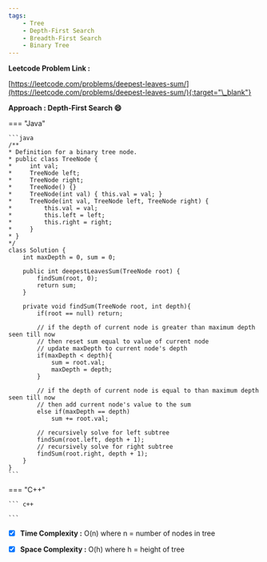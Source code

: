 ```yaml
---
tags:
    - Tree
    - Depth-First Search
    - Breadth-First Search
    - Binary Tree
---
```


**Leetcode Problem Link :**

[https://leetcode.com/problems/deepest-leaves-sum/](https://leetcode.com/problems/deepest-leaves-sum/){:target="\_blank"}

**Approach : Depth-First Search :smile:**

=== "Java"

    ```java
    /**
    * Definition for a binary tree node.
    * public class TreeNode {
    *     int val;
    *     TreeNode left;
    *     TreeNode right;
    *     TreeNode() {}
    *     TreeNode(int val) { this.val = val; }
    *     TreeNode(int val, TreeNode left, TreeNode right) {
    *         this.val = val;
    *         this.left = left;
    *         this.right = right;
    *     }
    * }
    */
    class Solution {
        int maxDepth = 0, sum = 0;

        public int deepestLeavesSum(TreeNode root) {
            findSum(root, 0);
            return sum;
        }

        private void findSum(TreeNode root, int depth){
            if(root == null) return;

            // if the depth of current node is greater than maximum depth seen till now
            // then reset sum equal to value of current node
            // update maxDepth to current node's depth
            if(maxDepth < depth){
                sum = root.val;
                maxDepth = depth;
            }

            // if the depth of current node is equal to than maximum depth seen till now
            // then add current node's value to the sum
            else if(maxDepth == depth)
                sum += root.val;

            // recursively solve for left subtree
            findSum(root.left, depth + 1);
            // recursively solve for right subtree
            findSum(root.right, depth + 1);
        }
    }
    ```

=== "C++"

    ``` c++

    ```

-   [x] **Time Complexity :** O(n) where n = number of nodes in tree

-   [x] **Space Complexity :** O(h) where h = height of tree
